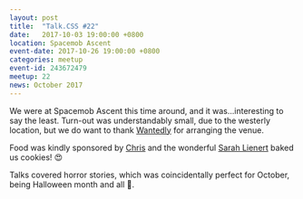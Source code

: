 ```yaml
---
layout: post
title:  "Talk.CSS #22"
date:   2017-10-03 19:00:00 +0800
location: Spacemob Ascent
event-date: 2017-10-26 19:00:00 +0800
categories: meetup
event-id: 243672479
meetup: 22
news: October 2017
---
```

We were at Spacemob Ascent this time around, and it was...interesting to say the least. Turn-out was understandably small, due to the westerly location, but we do want to thank [Wantedly](https://sg.wantedly.com/) for arranging the venue.

Food was kindly sponsored by [Chris](https://twitter.com/cliener) and the wonderful [Sarah Lienert](https://twitter.com/sazzarj) baked us cookies! <span class="o-emoji" role="img" tabindex="0" aria-label="smiling face with heart-eyes">&#x1F60D;</span>

Talks covered horror stories, which was coincidentally perfect for October, being Halloween month and all <span class="o-emoji" role="img" tabindex="0" aria-label="jack-o-lantern">&#x1F383;</span>.

